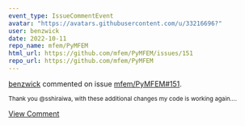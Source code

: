 ```yaml
---
event_type: IssueCommentEvent
avatar: "https://avatars.githubusercontent.com/u/33216696?"
user: benzwick
date: 2022-10-11
repo_name: mfem/PyMFEM
html_url: https://github.com/mfem/PyMFEM/issues/151
repo_url: https://github.com/mfem/PyMFEM
---
```


<a href='https://github.com/benzwick' target='_blank'>benzwick</a> commented on issue <a href='https://github.com/mfem/PyMFEM/issues/151' target='_blank'>mfem/PyMFEM#151</a>.

<small>Thank you @sshiraiwa, with these additional changes my code is working again....</small>

<a href='https://github.com/mfem/PyMFEM/issues/151' target='_blank'>View Comment</a>